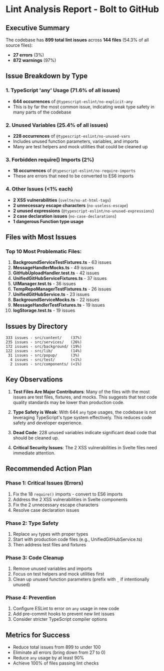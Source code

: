 # Lint Analysis Report - Bolt to GitHub

## Executive Summary

The codebase has **899 total lint issues** across **144 files** (54.3% of all source files):

- **27 errors** (3%)
- **872 warnings** (97%)

## Issue Breakdown by Type

### 1. TypeScript 'any' Usage (71.6% of all issues)

- **644 occurrences** of `@typescript-eslint/no-explicit-any`
- This is by far the most common issue, indicating weak type safety in many parts of the codebase

### 2. Unused Variables (25.4% of all issues)

- **228 occurrences** of `@typescript-eslint/no-unused-vars`
- Includes unused function parameters, variables, and imports
- Many are test helpers and mock utilities that could be cleaned up

### 3. Forbidden require() Imports (2%)

- **18 occurrences** of `@typescript-eslint/no-require-imports`
- These are errors that need to be converted to ES6 imports

### 4. Other Issues (<1% each)

- **2 XSS vulnerabilities** (`svelte/no-at-html-tags`)
- **2 unnecessary escape characters** (`no-useless-escape`)
- **2 unused expressions** (`@typescript-eslint/no-unused-expressions`)
- **2 case declaration issues** (`no-case-declarations`)
- **1 dangerous Function type usage**

## Files with Most Issues

### Top 10 Most Problematic Files:

1. **BackgroundServiceTestFixtures.ts** - 63 issues
2. **MessageHandlerMocks.ts** - 49 issues
3. **GitHubUploadHandler.test.ts** - 42 issues
4. **UnifiedGitHubServiceFixtures.ts** - 37 issues
5. **UIManager.test.ts** - 36 issues
6. **TempRepoManagerTestFixtures.ts** - 26 issues
7. **UnifiedGitHubService.ts** - 23 issues
8. **BackgroundServiceMocks.ts** - 22 issues
9. **MessageHandlerTestFixtures.ts** - 19 issues
10. **logStorage.test.ts** - 19 issues

## Issues by Directory

```
333 issues - src/content/    (37%)
235 issues - src/services/   (26%)
172 issues - src/background/ (19%)
122 issues - src/lib/        (14%)
 31 issues - src/popup/      (3%)
  4 issues - src/test/       (<1%)
  2 issues - src/components/ (<1%)
```

## Key Observations

1. **Test Files Are Major Contributors**: Many of the files with the most issues are test files, fixtures, and mocks. This suggests that test code quality standards may be lower than production code.

2. **Type Safety is Weak**: With 644 `any` type usages, the codebase is not leveraging TypeScript's type system effectively. This reduces code safety and developer experience.

3. **Dead Code**: 228 unused variables indicate significant dead code that should be cleaned up.

4. **Critical Security Issues**: The 2 XSS vulnerabilities in Svelte files need immediate attention.

## Recommended Action Plan

### Phase 1: Critical Issues (Errors)

1. Fix the 18 `require()` imports - convert to ES6 imports
2. Address the 2 XSS vulnerabilities in Svelte components
3. Fix the 2 unnecessary escape characters
4. Resolve case declaration issues

### Phase 2: Type Safety

1. Replace `any` types with proper types
2. Start with production code files (e.g., UnifiedGitHubService.ts)
3. Then address test files and fixtures

### Phase 3: Code Cleanup

1. Remove unused variables and imports
2. Focus on test helpers and mock utilities first
3. Clean up unused function parameters (prefix with `_` if intentionally unused)

### Phase 4: Prevention

1. Configure ESLint to error on `any` usage in new code
2. Add pre-commit hooks to prevent new lint issues
3. Consider stricter TypeScript compiler options

## Metrics for Success

- Reduce total issues from 899 to under 100
- Eliminate all errors (bring down from 27 to 0)
- Reduce `any` usage by at least 90%
- Achieve 100% of files passing lint checks
